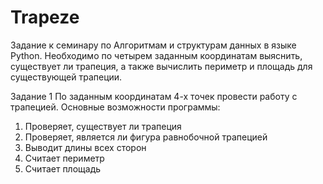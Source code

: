 # Trapeze
Задание к семинару по Алгоритмам и структурам данных в языке Python. Необходимо по четырем заданным координатам выяснить, существует ли трапеция, а также вычислить периметр и площадь для существующей трапеции. 

Задание 1
По заданным координатам 4-х точек провести работу с трапецией.
Основные возможности программы:
1. Проверяет, существует ли трапеция
2. Проверяет, является ли фигура равнобочной трапецией
3. Выводит длины всех сторон
4. Считает периметр
5. Считает площадь

